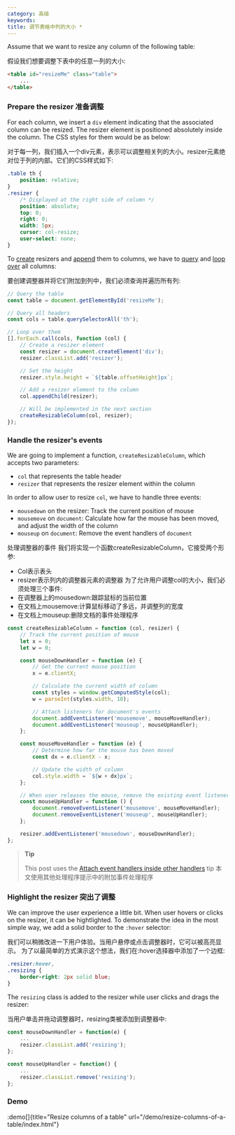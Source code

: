 ```yaml
---
category: 高级
keywords:
title: 调节表格中列的大小 *
---
```


Assume that we want to resize any column of the following table:

假设我们想要调整下表中的任意一列的大小:

```html
<table id="resizeMe" class="table">
    ...
</table>
```

### Prepare the resizer 准备调整

For each column, we insert a `div` element indicating that the associated column can be resized. The resizer element is positioned absolutely inside the column. The CSS styles for them would be as below:

对于每一列，我们插入一个div元素，表示可以调整相关列的大小。resizer元素绝对位于列的内部。它们的CSS样式如下:

```css
.table th {
    position: relative;
}
.resizer {
    /* Displayed at the right side of column */
    position: absolute;
    top: 0;
    right: 0;
    width: 5px;
    cursor: col-resize;
    user-select: none;
}
```

To [create](/create-an-element) resizers and [append](/append-to-an-element) them to columns, we have to [query](/select-an-element-or-list-of-elements) and [loop over](/loop-over-a-nodelist) all columns:

要创建调整器并将它们附加到列中，我们必须查询并遍历所有列:

```js
// Query the table
const table = document.getElementById('resizeMe');

// Query all headers
const cols = table.querySelectorAll('th');

// Loop over them
[].forEach.call(cols, function (col) {
    // Create a resizer element
    const resizer = document.createElement('div');
    resizer.classList.add('resizer');

    // Set the height
    resizer.style.height = `${table.offsetHeight}px`;

    // Add a resizer element to the column
    col.appendChild(resizer);

    // Will be implemented in the next section
    createResizableColumn(col, resizer);
});
```

### Handle the resizer's events

We are going to implement a function, `createResizableColumn`, which accepts two parameters:

-   `col` that represents the table header
-   `resizer` that represents the resizer element within the column

In order to allow user to resize `col`, we have to handle three events:

-   `mousedown` on the resizer: Track the current position of mouse
-   `mousemove` on `document`: Calculate how far the mouse has been moved, and adjust the width of the column
-   `mouseup` on `document`: Remove the event handlers of `document`


处理调整器的事件
我们将实现一个函数createResizableColumn，它接受两个形参:
- Col表示表头
- resizer表示列内的调整器元素的调整器
为了允许用户调整col的大小，我们必须处理三个事件:
- 在调整器上的mousedown:跟踪鼠标的当前位置
- 在文档上mousemove:计算鼠标移动了多远，并调整列的宽度
- 在文档上mouseup:删除文档的事件处理程序



```js
const createResizableColumn = function (col, resizer) {
    // Track the current position of mouse
    let x = 0;
    let w = 0;

    const mouseDownHandler = function (e) {
        // Get the current mouse position
        x = e.clientX;

        // Calculate the current width of column
        const styles = window.getComputedStyle(col);
        w = parseInt(styles.width, 10);

        // Attach listeners for document's events
        document.addEventListener('mousemove', mouseMoveHandler);
        document.addEventListener('mouseup', mouseUpHandler);
    };

    const mouseMoveHandler = function (e) {
        // Determine how far the mouse has been moved
        const dx = e.clientX - x;

        // Update the width of column
        col.style.width = `${w + dx}px`;
    };

    // When user releases the mouse, remove the existing event listeners
    const mouseUpHandler = function () {
        document.removeEventListener('mousemove', mouseMoveHandler);
        document.removeEventListener('mouseup', mouseUpHandler);
    };

    resizer.addEventListener('mousedown', mouseDownHandler);
};
```

> **Tip**
>
> This post uses the [Attach event handlers inside other handlers](/attach-event-handlers-inside-other-handlers) tip
> 本文使用其他处理程序提示中的附加事件处理程序

### Highlight the resizer 突出了调整

We can improve the user experience a little bit. When user hovers or clicks on the resizer, it can be hightlighted.
To demonstrate the idea in the most simple way, we add a solid border to the `:hover` selector:

我们可以稍微改进一下用户体验。当用户悬停或点击调整器时，它可以被高亮显示。
为了以最简单的方式演示这个想法，我们在:hover选择器中添加了一个边框:

```css
.resizer:hover,
.resizing {
    border-right: 2px solid blue;
}
```

The `resizing` class is added to the resizer while user clicks and drags the resizer:

当用户单击并拖动调整器时，resizing类被添加到调整器中:

```js
const mouseDownHandler = function(e) {
    ...
    resizer.classList.add('resizing');
};

const mouseUpHandler = function() {
    ...
    resizer.classList.remove('resizing');
};
```

### Demo

:demo[]{title="Resize columns of a table" url="/demo/resize-columns-of-a-table/index.html"}

